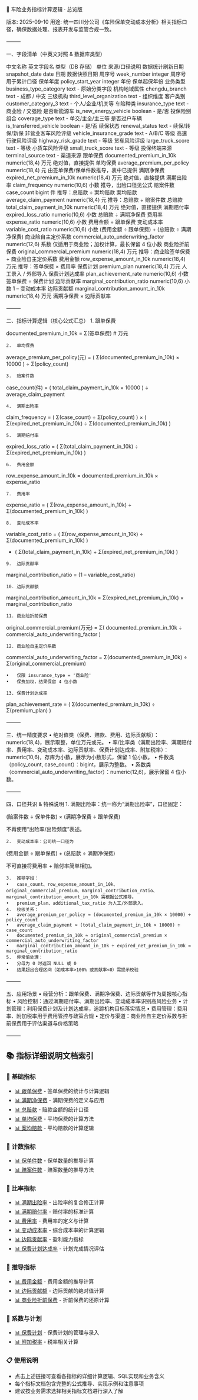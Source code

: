 📑 车险业务指标计算逻辑 · 总览版

版本: 2025-09-10
用途: 统一四川分公司《车险保单变动成本分析》相关指标口径，确保数据处理、报表开发与监管合规一致。

⸻

一、字段清单（中英文对照 & 数据库类型）

中文名称	英文字段名	类型（DB 存储）	单位	来源/口径说明
数据统计刷新日期	snapshot_date	date	日期	数据快照日期
周序号	week_number	integer	周序号	用于累计口径
保单年度	policy_start_year	integer	年份	保单起保年份
业务类型	business_type_category	text	-	原始分类字段
机构地域属性	chengdu_branch	text	-	成都 / 中支
三级机构	third_level_organization	text	-	组织维度
客户类别	customer_category_3	text	-	个人/企业/机关等
车险种类	insurance_type	text	-	商业险 / 交强险
是否新能源车	is_new_energy_vehicle	boolean	-	是/否
投保险别组合	coverage_type	text	-	单交/主全/主三等
是否过户车辆	is_transferred_vehicle	boolean	-	是/否
续保状态	renewal_status	text	-	续保/转保/新保
非营业客车风险评级	vehicle_insurance_grade	text	-	A/B/C 等级
高速行驶风险评级	highway_risk_grade	text	-	等级
货车风险评级	large_truck_score	text	-	等级
小货车风险评级	small_truck_score	text	-	等级
投保终端来源	terminal_source	text	-	渠道来源
跟单保费	documented_premium_in_10k	numeric(18,4)	万元	绝对值，直接提供
单均保费	average_premium_per_policy	numeric(18,4)	元	由签单保费/保单件数推导，表中已提供
满期净保费	expired_net_premium_in_10k	numeric(18,4)	万元	绝对值，直接提供
满期出险率	claim_frequency	numeric(10,6)	小数	推导，出险口径见公式
赔案件数	case_count	bigint	件	推导：总赔款 ÷ 案均赔款
案均赔款	average_claim_payment	numeric(18,4)	元	推导：总赔款 ÷ 赔案件数
总赔款	total_claim_payment_in_10k	numeric(18,4)	万元	绝对值，直接提供
满期赔付率	expired_loss_ratio	numeric(10,6)	小数	总赔款 ÷ 满期净保费
费用率	expense_ratio	numeric(10,6)	小数	费用金额 ÷ 跟单保费
变动成本率	variable_cost_ratio	numeric(10,6)	小数	(费用金额 ÷ 跟单保费) + (总赔款 ÷ 满期净保费)
商业险自主定价系数	commercial_auto_underwriting_factor	numeric(12,6)	系数	仅适用于商业险；加权计算，最长保留 4 位小数
商业险折前保费	original_commercial_premium	numeric(18,4)	万元	推导：商业险签单保费 ÷ 商业险自主定价系数
费用金额	row_expense_amount_in_10k	numeric(18,4)	万元	推导：签单保费 × 费用率
保费计划	premium_plan	numeric(18,4)	万元	人工录入 / 外部导入
保费计划达成率	plan_achievement_rate	numeric(10,6)	小数	签单保费 ÷ 保费计划
边际贡献率	marginal_contribution_ratio	numeric(10,6)	小数	1 – 变动成本率
边际贡献额	marginal_contribution_amount_in_10k	numeric(18,4)	万元	满期净保费 × 边际贡献率


⸻

二、指标计算逻辑（核心公式汇总）
	1.	跟单保费

documented_premium_in_10k = Σ(签单保费)   # 万元


	2.	单均保费

average_premium_per_policy(元) = ( Σ(documented_premium_in_10k) × 10000 ) ÷ Σ(policy_count)


	3.	赔案件数

case_count(件) = ( total_claim_payment_in_10k × 10000 ) ÷ average_claim_payment


	4.	满期出险率

claim_frequency = ( Σ(case_count) ÷ Σ(policy_count) ) × ( Σ(expired_net_premium_in_10k) ÷ Σ(documented_premium_in_10k) )


	5.	满期赔付率

expired_loss_ratio = ( Σ(total_claim_payment_in_10k) ÷ Σ(expired_net_premium_in_10k) )


	6.	费用金额

row_expense_amount_in_10k = documented_premium_in_10k × expense_ratio


	7.	费用率

expense_ratio = ( Σ(row_expense_amount_in_10k) ÷ Σ(documented_premium_in_10k) )


	8.	变动成本率

variable_cost_ratio = 
     ( Σ(row_expense_amount_in_10k) ÷ Σ(documented_premium_in_10k) )
   + ( Σ(total_claim_payment_in_10k) ÷ Σ(expired_net_premium_in_10k) )


	9.	边际贡献率

marginal_contribution_ratio = (1 – variable_cost_ratio)


	10.	边际贡献额

marginal_contribution_amount_in_10k = Σ(expired_net_premium_in_10k) × marginal_contribution_ratio

	11.	商业险折前保费

original_commercial_premium(万元) = Σ( documented_premium_in_10k ÷ commercial_auto_underwriting_factor )

	12.	商业险自主定价系数

commercial_auto_underwriting_factor = 
    Σ(documented_premium_in_10k) ÷ Σ(original_commercial_premium)

	•	仅限 insurance_type = '商业险'
	•	保费加权，结果保留 4 位小数

	13.	保费计划达成率

plan_achievement_rate = ( Σ(documented_premium_in_10k) ÷ Σ(premium_plan) )


⸻

三、统一精度要求
	•	绝对值类（保费、赔款、费用、边际贡献额）：numeric(18,4)，展示取整，单位万元或元。
	•	率/比率类（满期出险率、满期赔付率、费用率、变动成本率、边际贡献率、保费计划达成率、附加税率）：numeric(10,6)，存库为小数，展示为小数形式，保留 1 位小数。
	•	件数类（policy_count, case_count）：bigint，展示为整数。
	•	系数类（commercial_auto_underwriting_factor）：numeric(12,6)，展示保留 4 位小数。

⸻

四、口径共识 & 特殊说明
	1.	满期出险率：统一称为“满期出险率”，口径固定：

(赔案件数 ÷ 保单件数) × (满期净保费 ÷ 跟单保费)

不再使用“出险率/出险频度”表述。

	2.	变动成本率：公司统一口径为

(费用金额 ÷ 跟单保费) + (总赔款 ÷ 满期净保费)

不可直接将费用率 + 赔付率简单相加。

	3.	推导字段：
	•	case_count、row_expense_amount_in_10k、original_commercial_premium、marginal_contribution_ratio、marginal_contribution_amount_in_10k 需根据公式推导。
	•	premium_plan、additional_tax_ratio 为人工/外部录入。
	4.	校核关系：
	•	average_premium_per_policy ≈ (documented_premium_in_10k × 10000) ÷ policy_count
	•	average_claim_payment ≈ (total_claim_payment_in_10k × 10000) ÷ case_count
	•	documented_premium_in_10k ≈ original_commercial_premium × commercial_auto_underwriting_factor
	•	marginal_contribution_amount_in_10k ÷ expired_net_premium_in_10k ≈ marginal_contribution_ratio
	5.	异常值处理：
	•	分母为 0 时返回 NULL 或 0
	•	结果超出合理区间（如成本率>100% 或贡献率<0）需提示校验

⸻

五、应用场景
	•	经营分析：跟单保费、满期净保费、边际贡献等作为周报核心指标
	•	风险控制：通过满期赔付率、满期出险率、变动成本率识别高风险业务
	•	计划管理：利用保费计划及计划达成率，追踪机构目标落实情况
	•	费用管理：费用率、附加税率用于费用管控与政策合规
	•	定价与渠道：商业险自主定价系数与折前保费用于评估渠道与价格策略

⸻

## 📚 指标详细说明文档索引

### 🔗 **基础指标**
- [📊 跟单保费](./跟单保费.md) - 签单保费的统计与计算逻辑
- [📊 满期净保费](./满期净保费.md) - 满期保费的定义与应用
- [📊 总赔款](./总赔款.md) - 赔款金额的统计口径
- [📊 单均保费](./单均保费.md) - 平均保费的计算方法
- [📊 案均赔款](./案均赔款.md) - 平均赔款的计算逻辑

### 🔗 **计数指标**
- [📊 保单件数](./保单件数.md) - 保单数量的推导计算
- [📊 赔案件数](./赔案件数.md) - 赔案数量的推导方法

### 🔗 **比率指标**
- [📊 满期出险率](./满期出险率.md) - 出险率的复合修正计算
- [📊 满期赔付率](./满期赔付率.md) - 赔付率的标准计算
- [📊 费用率](./费用率.md) - 费用率的定义与计算
- [📊 变动成本率](./变动成本率.md) - 综合成本率的计算逻辑
- [📊 边际贡献率](./边际贡献率.md) - 盈利能力指标
- [📊 保费计划达成率](./保费计划达成率.md) - 计划完成情况评估

### 🔗 **推导指标**
- [📊 费用金额](./费用金额.md) - 费用金额的推导计算
- [📊 边际贡献额](./边际贡献额.md) - 边际贡献的绝对值计算
- [📊 商业险折前保费](./商业险折前保费.md) - 折前保费的还原计算

### 🔗 **系数与计划**
- [📊 保费计划](./保费计划.md) - 保费计划的管理与录入
- [📊 附加税率](./附加税率.md) - 税率相关计算

### 📋 **使用说明**
- 点击上述链接可查看各指标的详细计算逻辑、SQL实现和业务含义
- 每个指标文档包含完整的公式推导、实现示例和注意事项
- 建议按业务需求选择相关指标文档进行深入了解
